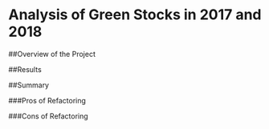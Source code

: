 # Analysis of Green Stocks in 2017 and 2018

##Overview of the Project

##Results

##Summary

###Pros of Refactoring

###Cons of Refactoring

